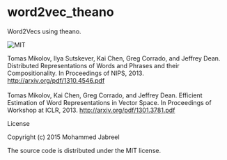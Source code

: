 # word2vec_theano

Word2Vecs using theano.

![MIT](https://img.shields.io/badge/license-MIT-blue.svg)

Tomas Mikolov, Ilya Sutskever, Kai Chen, Greg Corrado, and Jeffrey Dean. Distributed Representations of Words and Phrases and their Compositionality. In Proceedings of NIPS, 2013. http://arxiv.org/pdf/1310.4546.pdf<br/><br/>
Tomas Mikolov, Kai Chen, Greg Corrado, and Jeffrey Dean. Efficient Estimation of Word Representations in Vector Space. In Proceedings of Workshop at ICLR, 2013. http://arxiv.org/pdf/1301.3781.pdf<br/>

License

Copyright (c) 2015 Mohammed Jabreel

The source code is distributed under the MIT license.
